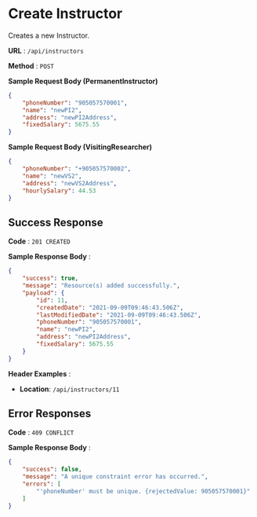 # Create Instructor

Creates a new Instructor.

**URL** : `/api/instructors`

**Method** : `POST`

**Sample Request Body (PermanentInstructor)**

```json
{
    "phoneNumber": "905057570001",
    "name": "newPI2",
    "address": "newPI2Address",
    "fixedSalary": 5675.55
}
```

**Sample Request Body (VisitingResearcher)**

```json
{
    "phoneNumber": "+905057570002",
    "name": "newVS2",
    "address": "newVS2Address",
    "hourlySalary": 44.53
}
```

## Success Response

**Code** : `201 CREATED`

**Sample Response Body** :

```json
{
    "success": true,
    "message": "Resource(s) added successfully.",
    "payload": {
        "id": 11,
        "createdDate": "2021-09-09T09:46:43.506Z",
        "lastModifiedDate": "2021-09-09T09:46:43.506Z",
        "phoneNumber": "905057570001",
        "name": "newPI2",
        "address": "newPI2Address",
        "fixedSalary": 5675.55
    }
}
```

**Header Examples** :

* **Location**: `/api/instructors/11`

## Error Responses

**Code** : `409 CONFLICT`

**Sample Response Body** : 
```json
{
    "success": false,
    "message": "A unique constraint error has occurred.",
    "errors": [
        "'phoneNumber' must be unique. {rejectedValue: 905057570001}"
    ]
}
```
